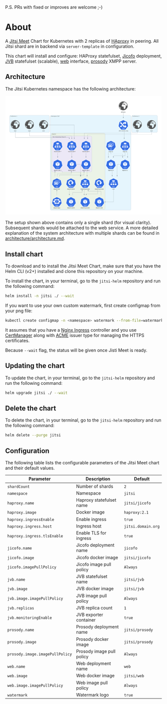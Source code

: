 P.S. PRs with fixed or improves are welcome ;-)

# About
A [Jitsi Meet](https://jitsi.org/jitsi-meet/) Chart for Kubernetes with 2 replicas of  [HAproxy](https://github.com/haproxytech/haproxy-docker-debian/tree/master/2.1) in peering. All Jitsi shard are in backend via `server-template` in configuration.

This chart will install and configure: HAProxy statefulset, [Jicofo](https://github.com/jitsi/jicofo) deployment, [JVB](https://github.com/jitsi/jitsi-videobridge) statefulset (scalable), [web](https://hub.docker.com/r/jitsi/web/) interface, [prosody](https://hub.docker.com/r/jitsi/prosody/) XMPP server.

## Architecture

The Jitsi Kubernetes namespace has the following architecture:

![Architecture Jitsi Meet](architecture/jitsi_meet_one_shard.png)

The setup shown above contains only a single shard (for visual clarity). Subsequent shards would be attached to the web
service. A more detailed explanation of the system architecture with multiple shards can be found in [architecture/architecture.md](architecture/architecture.md).

## Install chart
To download and to install the Jitsi Meet Chart, make sure that you have the Helm CLI (v2+) installed and clone this repository on your machine.


To install the chart, in your terminal, go to the `jitsi-helm` repository and run the following command:

```bash
helm install -n jitsi ./ --wait
```

If you want to use your own custom watermark, first create configmap from your png file:

```bash
kubectl create configmap -n <namespace> watermark --from-file=watermark.png
```


It assumes that you have a [Nginx Ingress](https://docs.nginx.com/nginx-ingress-controller/overview/) controller and you use [CertManager](https://cert-manager.io/docs/installation/kubernetes/) along with [ACME](https://cert-manager.io/docs/configuration/acme/) issuer type for managing the HTTPS certificates.

Because `--wait` flag, the status will be given once Jisti Meet is ready.

## Updating the chart
To update the chart, in your terminal, go to the `jitsi-helm` repository and run the following command:

```bash
helm upgrade jitsi ./ --wait
```

## Delete the chart
To delete the chart, in your terminal, go to the `jitsi-helm` repository and run the following command:

```bash
helm delete --purge jitsi
```


## Configuration

The following table lists the configurable parameters of the Jitsi Meet chart and their default values.

| Parameter                                               | Description                            | Default         |
|---------------------------------------------------------|----------------------------------------|-----------------|
| `shardCount`                                            | Number of shards                       | `2`             |
| `namespace`                                             | Namespace                              | `jitsi`         |
| `haproxy.name`                                          | Haproxy statefulset name               | `jitsi/jicofo`  |
| `haproxy.image`                                         | Docker image                           | `haproxy:2.1`   |
| `haproxy.ingressEnable`                                 | Enable ingress                         | `true`          |
| `haproxy.ingress.host`                                  | Ingress host                           | `jitsi.domain.org`|
| `haproxy.ingress.tlsEnable`                             | Enable TLS for ingress                 | `true`          |
| `jicofo.name`                                           | Jicofo deployment name                 | `jicofo`        |
| `jicofo.image`                                          | Jicofo docker image                    | `jitsi/jicofo`  |
| `jicofo.imagePullPolicy`                                | Jicofo image pull policy               | `Always`        |
| `jvb.name`                                              | JVB statefulset name                   | `jitsi/jvb`     |
| `jvb.image`                                             | JVB docker image                       | `jitsi/jvb`     |
| `jvb.image.imagePullPolicy`                             | JVB image pull policy                  | `Always`        |
| `jvb.replicas`                                          | JVB replica count                      | `1`             |
| `jvb.monitoringEnable`                                  | JVB exporter container                 | `true`          |
| `prosody.name`                                          | Prosody deployment name                | `jitsi/prosody` |
| `prosody.image`                                         | Prosody docker image                   | `jitsi/prosody` |
| `prosody.image.imagePullPolicy`                         | Prosody image pull policy              | `Always`        |
| `web.name`                                              | Web deployment name                    | `web`           |
| `web.image`                                             | Web docker image                       | `jitsi/web`     |
| `web.image.imagePullPolicy`                             | Web image pull policy                  | `Always`        |
| `watermark`                                        | Watermark logo                        | `true`          |
